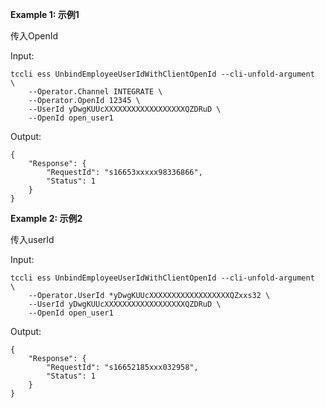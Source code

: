 **Example 1: 示例1**

传入OpenId

Input: 

```
tccli ess UnbindEmployeeUserIdWithClientOpenId --cli-unfold-argument  \
    --Operator.Channel INTEGRATE \
    --Operator.OpenId 12345 \
    --UserId yDwgKUUcXXXXXXXXXXXXXXXXXXQZDRuD \
    --OpenId open_user1
```

Output: 
```
{
    "Response": {
        "RequestId": "s16653xxxxx98336866",
        "Status": 1
    }
}
```

**Example 2: 示例2**

传入userId

Input: 

```
tccli ess UnbindEmployeeUserIdWithClientOpenId --cli-unfold-argument  \
    --Operator.UserId *yDwgKUUcXXXXXXXXXXXXXXXXXXQZxxs32 \
    --UserId yDwgKUUcXXXXXXXXXXXXXXXXXXQZDRuD \
    --OpenId open_user1
```

Output: 
```
{
    "Response": {
        "RequestId": "s16652185xxx032958",
        "Status": 1
    }
}
```

